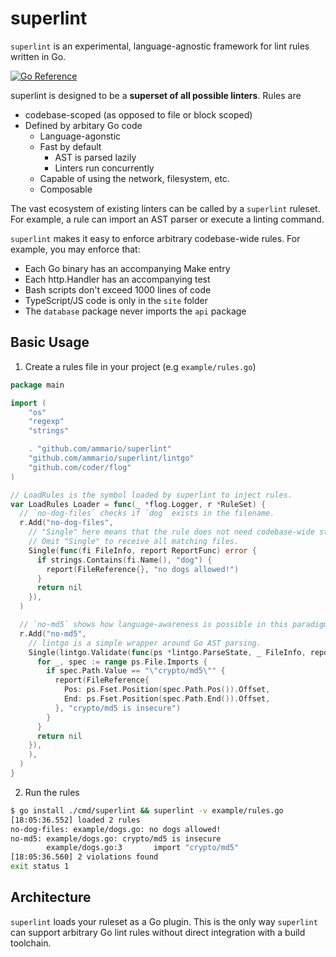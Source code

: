 # superlint

`superlint` is an experimental, language-agnostic framework for lint rules written in Go.

[![Go Reference](https://pkg.go.dev/badge/github.com/ammario/superlint.svg)](https://pkg.go.dev/github.com/ammario/superlint)

superlint is designed to be a **superset of all possible linters**. Rules are
* codebase-scoped (as opposed to file or block scoped)
* Defined by arbitary Go code
  * Language-agonstic
  * Fast by default 
    * AST is parsed lazily
    * Linters run concurrently
  * Capable of using the network, filesystem, etc.
  * Composable

The vast ecosystem of existing linters can be called by a `superlint` ruleset. For example, a rule
can import an AST parser or execute a linting command.

`superlint` makes it easy to enforce arbitrary codebase-wide rules. For example, you may enforce that:
* Each Go binary has an accompanying Make entry
* Each http.Handler has an accompanying test
* Bash scripts don't exceed 1000 lines of code
* TypeScript/JS code is only in the `site` folder
* The `database` package never imports the `api` package

## Basic Usage

1. Create a rules file in your project (e.g `example/rules.go`)

```go
package main

import (
	"os"
	"regexp"
	"strings"

	. "github.com/ammario/superlint"
	"github.com/ammario/superlint/lintgo"
	"github.com/coder/flog"
)

// LoadRules is the symbol loaded by superlint to inject rules.
var LoadRules Loader = func(_ *flog.Logger, r *RuleSet) {
  // `no-dog-files` checks if `dog` exists in the filename.
  r.Add("no-dog-files",
    // "Single" here means that the rule does not need codebase-wide state.
    // Omit "Single" to receive all matching files.
    Single(func(fi FileInfo, report ReportFunc) error {
      if strings.Contains(fi.Name(), "dog") {
        report(FileReference{}, "no dogs allowed!")
      }
      return nil
    }),
  )

  // `no-md5` shows how language-awareness is possible in this paradigm.
  r.Add("no-md5",
    // lintgo is a simple wrapper around Go AST parsing.
    Single(lintgo.Validate(func(ps *lintgo.ParseState, _ FileInfo, report ReportFunc) error {
      for _, spec := range ps.File.Imports {
        if spec.Path.Value == "\"crypto/md5\"" {
          report(FileReference{
            Pos: ps.Fset.Position(spec.Path.Pos()).Offset,
            End: ps.Fset.Position(spec.Path.End()).Offset,
          }, "crypto/md5 is insecure")
        }
      }
      return nil
    }),
    ),
  )
}
```

2. Run the rules

```bash
$ go install ./cmd/superlint && superlint -v example/rules.go
[18:05:36.552] loaded 2 rules
no-dog-files: example/dogs.go: no dogs allowed!
no-md5: example/dogs.go: crypto/md5 is insecure
        example/dogs.go:3       import "crypto/md5"
[18:05:36.560] 2 violations found
exit status 1

```

## Architecture

`superlint` loads your ruleset as a Go plugin. This is the only way `superlint` can support arbitrary Go lint rules
without direct integration with a build toolchain.